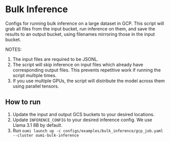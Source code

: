 # Bulk Inference

Configs for running bulk inference on a large dataset in GCP. This script will grab all files from the input bucket, run inference on them, and save the results to an output bucket, using filenames mirroring those in the input bucket.

NOTES:

1. The input files are required to be JSONL.
2. The script will skip inference on input files which already have corresponding output files. This prevents repetitive work if running the script multiple times.
3. If you use multiple GPUs, the script will distribute the model across them using parallel tensors.

## How to run

1. Update the input and output GCS buckets to your desired locations.
2. Update `INFERENCE_CONFIG` to your desired inference config. We use Llama 3.1 8B by default.
3. Run `oumi launch up -c configs/examples/bulk_inference/gcp_job.yaml --cluster oumi-bulk-inference`
